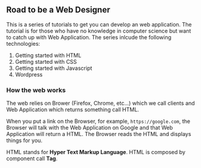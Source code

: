 ## Road to be a Web Designer

This is a series of tutorials to get you can develop an web application. The tutorial is for those who have no knowledge in computer science but want to catch up with Web Application. The series inlcude the following technologies: 

1. Getting started with HTML
2. Getting started with CSS
3. Getting started with Javascript
4. Wordpress


### How the web works

The web relies on Brower (Firefox, Chrome, etc...) which we call clients and Web Application which returns something call HTML. 

When you put a link on the Browser, for example, ```https://google.com```, the Browser will talk with the Web Application on Google and that Web Application will return a HTML. The Browser reads the HTML and displays things for you. 

HTML stands for **Hyper Text Markup Language**. HTML is composed by component call **Tag**. 

